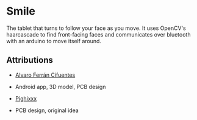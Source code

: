 # Smile
The tablet that turns to follow your face as you move. 
It uses OpenCV's haarcascade to find front-facing faces and communicates over bluetooth with an arduino to move itself around.

Attributions
--------------------------------------------------------------
 - [Alvaro Ferrán Cifuentes](https://github.com/alvaroferran)
  - Android app, 3D model, PCB design

 - [Pighixxx](http://www.pighixxx.com/test/)
  - PCB design, original idea
